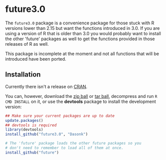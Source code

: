 future3.0
==========

The `future3.0` package is a convenience package for those stuck with R versions lower than 2.15 but want the functions introduced in 3.0.  If you are using a version of R that is older than 3.0 you would probably want to install the other 'future' packages as well to get the functions provided in those releases of R as well.

This package is incomplete at the moment and not all functions that
will be introduced have been ported.
    
## Installation

Currently there isn't a release on [CRAN](http://cran.r-project.org/).

You can, however, download the [zip ball](https://github.com/Dasonk/future3.0/zipball/master) or [tar ball](https://github.com/Dasonk/future3.0/tarball/master), decompress and run `R CMD INSTALL` on it, or use the **devtools** package to install the development version:

```r
## Make sure your current packages are up to date
update.packages()
## devtools is required
library(devtools)
install_github("future3.0", "Dasonk")

# The 'future' package loads the other future packages so you 
# don't need to remember to load all of them at once.
install_github("future")
```

